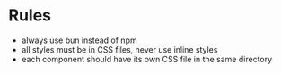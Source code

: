 # Rules
- always use bun instead of npm
- all styles must be in CSS files, never use inline styles
- each component should have its own CSS file in the same directory

